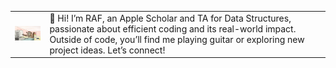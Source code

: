 <table>
  <tr>
    <td>
      <img src="https://raw.githubusercontent.com/Sirraff/Sirraff/refs/heads/main/giphy.webp" alt="me" width="150">
    </td>
    <td>
      👋 Hi! I’m RAF, an Apple Scholar and TA for Data Structures, passionate about efficient coding and its real-world impact. Outside of code, you’ll find me playing guitar or exploring new project ideas. Let’s connect!
    </td>
  </tr>
</table>
